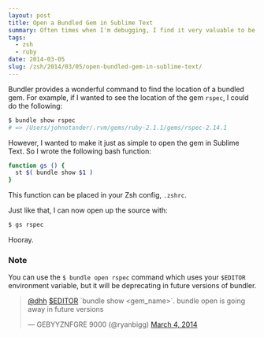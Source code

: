 ```yaml
---
layout: post
title: Open a Bundled Gem in Sublime Text
summary: Often times when I'm debugging, I find it very valuable to be able to quickly open up a gem that I'm using and read the source. Now it's just a simple command.
tags:
  - zsh
  - ruby
date: 2014-03-05
slug: /zsh/2014/03/05/open-bundled-gem-in-sublime-text/
---
```


Bundler provides a wonderful command to find the location of a bundled gem. For example, if I wanted to see the location of the gem `rspec`, I could do the following:

```bash
$ bundle show rspec
# => /Users/johnotander/.rvm/gems/ruby-2.1.1/gems/rspec-2.14.1
```

However, I wanted to make it just as simple to open the gem in Sublime Text. So I wrote the following bash function:

```bash
function gs () {
  st $( bundle show $1 )
}
```

This function can be placed in your Zsh config, `.zshrc`.

Just like that, I can now open up the source with:

```bash
$ gs rspec
```

Hooray.

### Note

You can use the `$ bundle open rspec` command which uses your `$EDITOR` environment variable, but it will be deprecating in future versions of bundler.

<blockquote class="twitter-tweet" lang="en"><p><a href="https://twitter.com/dhh">@dhh</a> <a href="https://twitter.com/search?q=%24EDITOR&amp;src=ctag">$EDITOR</a> `bundle show &lt;gem_name&gt;`. bundle open is going away in future versions</p>&mdash; GEBYYZNFGRE 9000 (@ryanbigg) <a href="https://twitter.com/ryanbigg/statuses/440856311790841856">March 4, 2014</a></blockquote>
<script async src="//platform.twitter.com/widgets.js" charset="utf-8"></script>
